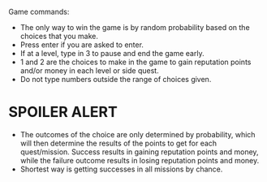 Game commands:
- The only way to win the game is by random probability based on the choices that you make.
- Press enter if you are asked to enter.
- If at a level, type in 3 to pause and end the game early.
- 1 and 2 are the choices to make in the game to gain reputation points and/or money in each level or side quest.
- Do not type numbers outside the range of choices given.


# SPOILER ALERT
- The outcomes of the choice are only determined by probability, which will then determine the results of the points to get for each quest/mission. Success results in gaining reputation points and money, while the failure outcome results in losing reputation points and money.
- Shortest way is getting successes in all missions by chance.
